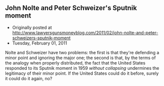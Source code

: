 ## John Nolte and Peter Schweizer's Sputnik moment

 * Originally posted at http://www.lawyersgunsmoneyblog.com/2011/02/john-nolte-and-peter-schweizers-sputnik-moment
 * Tuesday, February 01, 2011

Nolte and Schweizer have two problems: the first is that they're defending a minor point and ignoring the major one; the second is that, by the terms of the analogy when properly distributed, the fact that the United States responded to its Sputnik moment in 1959 _without collapsing_ undermines the legitimacy of their minor point.  If the United States could do it before, surely it could do it again, no?